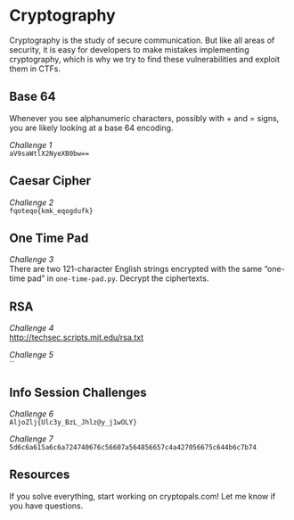 # Cryptography

Cryptography is the study of secure communication. But like all areas of security, it is easy for developers to make mistakes implementing cryptography, which is why we try to find these vulnerabilities and exploit them in CTFs.

## Base 64

Whenever you see alphanumeric characters, possibly with + and = signs, you are likely looking at a base 64 encoding.  
  
_Challenge 1_  
`aV9saWtlX2NyeXB0bw==`
  
## Caesar Cipher

_Challenge 2_  
`fqoteqo{kmk_eqogdufk}`


## One Time Pad
_Challenge 3_  
There are two 121-character English strings encrypted with the same “one-time pad” in `one-time-pad.py`. Decrypt the ciphertexts.

## RSA
_Challenge 4_  
http://techsec.scripts.mit.edu/rsa.txt  
  
_Challenge 5_  
``

## Info Session Challenges
_Challenge 6_  
`AljoZlj{Ulc3y_BzL_Jhlz@y_j1wOLY}`  
  
_Challenge 7_  
`5d6c6a615a6c6a724740676c56607a564856657c4a427056675c644b6c7b74`

## Resources
If you solve everything, start working on cryptopals.com! Let me know if you have questions.
